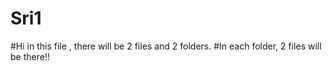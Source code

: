 # Sri1
#Hi in this file , there will be 2 files and 2 folders.
#In each folder, 2 files will be there!!
